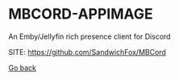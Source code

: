 # MBCORD-APPIMAGE
 
 An Emby/Jellyfin rich presence client for Discord
 
 SITE: https://github.com/SandwichFox/MBCord

 [Go back](https://portable-linux-apps.github.io/apps.html)
